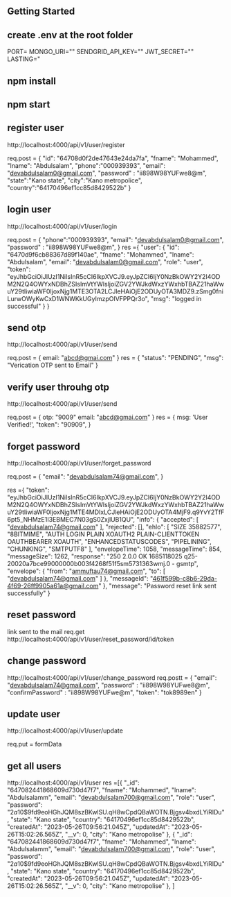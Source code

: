 ## Getting Started

## create .env at the root folder
PORT=
MONGO_URI=""
SENDGRID_API_KEY=""
JWT_SECRET=""
LASTING="

## npm install
## npm start



## register user
http://localhost:4000/api/v1/user/register

req.post = 
{
    "id": "64708d0f2de47643e24da7fa",
    "fname": "Mohammed",
    "lname": "Abdulsalam",
    "phone":"000939393",
    "email": "devabdulsalam0@gmail.com",
    "password" : "ii898W98YUFwe8@m",
    "state":"Kano state",
    "city":"Kano metropolice",
    "country":"64170496ef1cc85d8429522b"
}

## login user
http://localhost:4000/api/v1/user/login

req.post = 
{
    "phone":"000939393",
    "email": "devabdulsalam0@gmail.com",
    "password" : "ii898W98YUFwe8@m",
}
 res ={
    "user": {
        "id": "6470d9f6cb88367d89f140ae",
        "fname": "Mohammed",
        "lname": "Abdulsalam",
        "email": "devabdulsalam0@gmail.com",
        "role": "user",
        "token": "eyJhbGciOiJIUzI1NiIsInR5cCI6IkpXVCJ9.eyJpZCI6IjY0NzBkOWY2Y2I4ODM2N2Q4OWYxNDBhZSIsImVtYWlsIjoiZGV2YWJkdWxzYWxhbTBAZ21haWwuY29tIiwiaWF0IjoxNjg1MTE3OTA2LCJleHAiOjE2ODUyOTA3MDZ9.zSmg0fniLurwOWyKwCxD1WNWKkUGyImzpOIVFPPQr3o",
        "msg": "logged in successful"
    }
}
## send otp
http://localhost:4000/api/v1/user/send

req.post = {
    email: "abcd@gmai.com"
}
res = {
    "status": "PENDING",
    "msg": "Verication OTP sent to Email"
}

## verify user throuhg otp 
http://localhost:4000/api/v1/user/send

req.post = {
    otp: "9009"
    email: "abcd@gmai.com"
}
res = {
    msg: 'User Verified!',
    "token": "90909",
}


## forget password
http://localhost:4000/api/v1/user/forget_password

req.post = 
{
    "email": "devabdulsalam74@gmail.com",
}

res ={
    "token": "eyJhbGciOiJIUzI1NiIsInR5cCI6IkpXVCJ9.eyJpZCI6IjY0NzBkOWY2Y2I4ODM2N2Q4OWYxNDBhZSIsImVtYWlsIjoiZGV2YWJkdWxzYWxhbTBAZ21haWwuY29tIiwiaWF0IjoxNjg1MTE4MDIxLCJleHAiOjE2ODUyOTA4MjF9.q9YvY2TfF6pt5_NHMzE1I3EBMEC7N03gS0ZxjlUB1QU",
    "info": {
        "accepted": [
            "devabdulsalam74@gmail.com"
        ],
        "rejected": [],
        "ehlo": [
            "SIZE 35882577",
            "8BITMIME",
            "AUTH LOGIN PLAIN XOAUTH2 PLAIN-CLIENTTOKEN OAUTHBEARER XOAUTH",
            "ENHANCEDSTATUSCODES",
            "PIPELINING",
            "CHUNKING",
            "SMTPUTF8"
        ],
        "envelopeTime": 1058,
        "messageTime": 854,
        "messageSize": 1262,
        "response": "250 2.0.0 OK  1685118025 q25-20020a7bce99000000b003f4268f51f5sm5731363wmj.0 - gsmtp",
        "envelope": {
            "from": "ammuftau74@gmail.com",
            "to": [
                "devabdulsalam74@gmail.com"
            ]
        },
        "messageId": "<461f599b-c8b6-29da-4f69-26ff9905a61a@gmail.com>"
    },
    "message": "Password reset link sent successfully"
}

## reset password
link sent to the mail
req.get http://localhost:4000/api/v1/user/reset_password/id/token


## change password
http://localhost:4000/api/v1/user/change_password
req.postt = {
    "email": "devabdulsalam74@gmail.com",
    "password" : "ii898W98YUFwe8@m",
    "confirmPassword" : "ii898W98YUFwe@m",
    "token": "tok8989en"
}


## update user
http://localhost:4000/api/v1/user/update

req.put = formData



## get all users
http://localhost:4000/api/v1/user
res =[{
        "_id": "647082441868609d730d47f7",
        "fname": "Mohammed",
        "lname": "Abdulsalamm",
        "email": "devabdulsalam700@gmail.com",
        "role": "user",
        "password": "$2a$10$9fd9eoHGhJQM8szBKwlSU.qH8wCpdQBaWOTN.Bjgsv4bxdLYiRIDu",
        "state": "Kano state",
        "country": "64170496ef1cc85d8429522b",
        "createdAt": "2023-05-26T09:56:21.045Z",
        "updatedAt": "2023-05-26T15:02:26.565Z",
        "__v": 0,
        "city": "Kano metropolise"
    },
    {
        "_id": "647082441868609d730d47f7",
        "fname": "Mohammed",
        "lname": "Abdulsalamm",
        "email": "devabdulsalam700@gmail.com",
        "role": "user",
        "password": "$2a$10$9fd9eoHGhJQM8szBKwlSU.qH8wCpdQBaWOTN.Bjgsv4bxdLYiRIDu",
        "state": "Kano state",
        "country": "64170496ef1cc85d8429522b",
        "createdAt": "2023-05-26T09:56:21.045Z",
        "updatedAt": "2023-05-26T15:02:26.565Z",
        "__v": 0,
        "city": "Kano metropolise"
    },
]